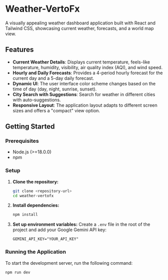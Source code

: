 # Weather-VertoFx

A visually appealing weather dashboard application built with React and Tailwind CSS, showcasing current weather, forecasts, and a world map view.

## Features

* **Current Weather Details**: Displays current temperature, feels-like temperature, humidity, visibility, air quality index (AQI), and wind speed.
* **Hourly and Daily Forecasts**: Provides a 4-period hourly forecast for the current day and a 5-day daily forecast.
* **Dynamic UI**: The user interface color scheme changes based on the time of day (day, night, sunrise, sunset).
* **City Search with Suggestions**: Search for weather in different cities with auto-suggestions.
* **Responsive Layout**: The application layout adapts to different screen sizes and offers a "compact" view option.

## Getting Started

### Prerequisites

* Node.js (>=18.0.0)
* npm

### Setup

1.  **Clone the repository:**
    ```sh
    git clone <repository-url>
    cd weather-vertofx
    ```
2.  **Install dependencies:**
    ```sh
    npm install
    ```
3.  **Set up environment variables:**
    Create a `.env` file in the root of the project and add your Google Gemini API key:
    ```
    GEMINI_API_KEY="YOUR_API_KEY"
    ```

### Running the Application

To start the development server, run the following command:

```sh
npm run dev
